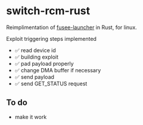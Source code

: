 # switch-rcm-rust 
Reimplimentation of [fusee-launcher](https://github.com/Qyriad/fusee-launcher) in Rust, for linux.

Exploit triggering steps implemented
* ✅ read device id 
* ✅ building exploit
* ✅ pad payload properly
* ✅ change DMA buffer if necessary
* ✅ send payload
* ✅ send GET_STATUS request

## To do ##
*   make it work